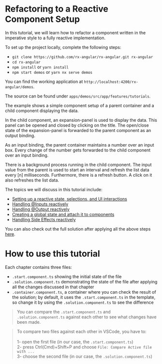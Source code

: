 # Refactoring to a Reactive Component Setup

In this tutorial, we will learn how to refactor a component written in the imperative style to a fully reactive implementation.

To set up the project locally, complete the following steps:

- `git clone https://github.com/rx-angular/rx-angular.git rx-angular`
- `cd rx-angular`
- `npm install` or `yarn install`
- `npm start demos` or `yarn nx serve demos`

You can find the working application at `http://localhost:4200/rx-angular/demos`.

The source can be found under `apps/demos/src/app/features/tutorials`.

The example shows a simple component setup of a parent container and a child component displaying the data.

In the child component, an expansion-panel is used to display the data. This panel can be opened and closed by clicking on the title.
The open/close state of the expansion-panel is forwarded to the parent component as an output binding.

As an input binding, the parent container maintains a number over an input box. Every change of the number gets forwarded to the child component over an input binding.

There is a background process running in the child component. The input value from the parent is used to start an interval and refresh the list data every [n] milliseconds.
Furthermore, there is a refresh button. A click on it also refreshes the list data.

The topics we will discuss in this tutorial include:

- [Setting up a reactive state, selections, and UI interactions][1-setup]
- [Handling @Inputs reactively][2-input-bindings]
- [Handling @Output reactively][3-output-bindings]
- [Creating a global state and attach it to components][4-global-state]
- [Handling Side Effects reactively][5-side-effects]
<!-- - [Presenter Pattern][6-presenter-pattern] -->

You can also check out the full solution after applying all the above steps [here](https://github.com/rx-angular/rx-angular/tree/main/apps/demos/src/app/features/tutorials/basics/solution).

# How to use this tutorial

Each chapter contains three files:

- `.start.component.ts` showing the initial state of the file
- `.solution.component.ts` demonstrating the state of the file after applying all the changes discussed in that chapter
- `.container.component.ts`, a container where you can check the result of the solution; by default, it uses the `.start.component.ts` in the template, so change it by using the `.solution.component.ts` to see the difference

> You can compare the `.start.component.ts` and `.solution.component.ts` against each other to see what changes have been made.

> To compare two files against each other in VSCode, you have to: <br> <br>
> 1- open the first file (in our case, the `.start.component.ts`) <br>
> 2- press Ctrl(Cmd)+Shift+P and choose `File: Compare Active file with ...` <br>
> 3- choose the second file (in our case, the `.solution.component.ts`)

[1-setup]: https://github.com/rx-angular/rx-angular/tree/main/apps/demos/src/app/features/tutorials/basics/1-setup
[2-input-bindings]: https://github.com/rx-angular/rx-angular/tree/main/apps/demos/src/app/features/tutorials/basics/2-input-bindings
[3-output-bindings]: https://github.com/rx-angular/rx-angular/tree/main/apps/demos/src/app/features/tutorials/basics/3-output-bindings
[4-global-state]: https://github.com/rx-angular/rx-angular/tree/main/apps/demos/src/app/features/tutorials/basics/4-global-state
[5-side-effects]: https://github.com/rx-angular/rx-angular/tree/main/apps/demos/src/app/features/tutorials/basics/5-side-effects
